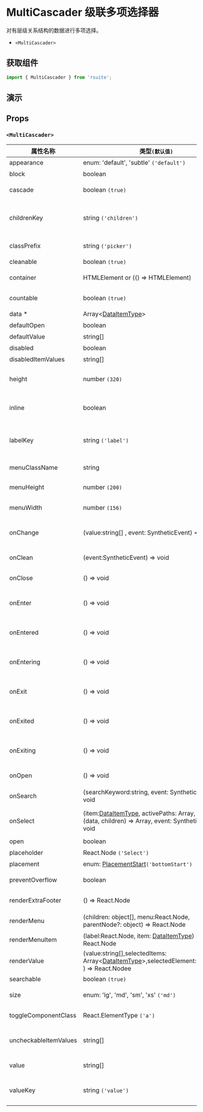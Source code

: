 # MultiCascader 级联多项选择器

对有层级关系结构的数据进行多项选择。

- `<MultiCascader>`

## 获取组件

```js
import { MultiCascader } from 'rsuite';
```

## 演示

<!--{demo}-->

## Props

### `<MultiCascader>`

| 属性名称              | 类型`(默认值)`                                                                                                     | 描述                                 |
| --------------------- | ------------------------------------------------------------------------------------------------------------------ | ------------------------------------ |
| appearance            | enum: 'default', 'subtle' `('default')`                                                                            | 设置外观                             |
| block                 | boolean                                                                                                            | 堵塞整行                             |
| cascade               | boolean `(true)`                                                                                                   | 是否级联选择                         |
| childrenKey           | string `('children')`                                                                                              | 设置选项子节点在 `data` 中的 `key`   |
| classPrefix           | string `('picker')`                                                                                                | 组件 CSS 类的前缀                    |
| cleanable             | boolean `(true)`                                                                                                   | 可以清除                             |
| container             | HTMLElement or (() => HTMLElement)                                                                                 | 设置渲染的容器                       |
| countable             | boolean `(true)`                                                                                                   | 可以计数已选项                       |
| data \*               | Array&lt;[DataItemType](#types)&gt;                                                                                | 组件数据                             |
| defaultOpen           | boolean                                                                                                            | 默认打开                             |
| defaultValue          | string[]                                                                                                           | 设置默认值                           |
| disabled              | boolean                                                                                                            | 禁用组件                             |
| disabledItemValues    | string[]                                                                                                           | 禁用选项                             |
| height                | number `(320)`                                                                                                     | 设置 Dropdown 的高度                 |
| inline                | boolean                                                                                                            | 在组件初始后直接展示菜单             |
| labelKey              | string `('label')`                                                                                                 | 设置选项显示内容在 `data` 中的 `key` |
| menuClassName         | string                                                                                                             | 选项菜单的 className                 |
| menuHeight            | number `(200)`                                                                                                     | 设置菜单的高度                       |
| menuWidth             | number `(156)`                                                                                                     | 设置菜单的宽度                       |
| onChange              | (value:string[] , event: SyntheticEvent) => void                                                                   | `value` 发生改变时的回调函数         |
| onClean               | (event:SyntheticEvent) => void                                                                                     | 值清理时触发回调                     |
| onClose               | () => void                                                                                                         | 关闭回调函数                         |
| onEnter               | () => void                                                                                                         | 显示前动画过渡的回调函数             |
| onEntered             | () => void                                                                                                         | 显示后动画过渡的回调函数             |
| onEntering            | () => void                                                                                                         | 显示中动画过渡的回调函数             |
| onExit                | () => void                                                                                                         | 退出前动画过渡的回调函数             |
| onExited              | () => void                                                                                                         | 退出后动画过渡的回调函数             |
| onExiting             | () => void                                                                                                         | 退出中动画过渡的回调函数             |
| onOpen                | () => void                                                                                                         | 打开回调函数                         |
| onSearch              | (searchKeyword:string, event: SyntheticEvent) => void                                                              | 搜索的回调函数                       |
| onSelect              | (item:[DataItemType](#types), activePaths: Array, concat:(data, children) => Array, event: SyntheticEvent) => void | 选项被点击选择后的回调函数           |
| open                  | boolean                                                                                                            | 打开 (受控)                          |
| placeholder           | React.Node `('Select')`                                                                                            | 占位符                               |
| placement             | enum: [PlacementStart](#types)`('bottomStart')`                                                                    | 打开位置                             |
| preventOverflow       | boolean                                                                                                            | 防止浮动元素溢出                     |
| renderExtraFooter     | () => React.Node                                                                                                   | 自定义页脚内容                       |
| renderMenu            | (children: object[], menu:React.Node, parentNode?: object) => React.Node                                           | 自定义渲染菜单列表                   |
| renderMenuItem        | (label:React.Node, item: [DataItemType](#types)) => React.Node                                                     | 自定义选项                           |
| renderValue           | (value:string[],selectedItems: Array&lt;[DataItemType](#types)&gt;,selectedElement:React.Node ) => React.Nodee     | 自定义被选中的选项                   |
| searchable            | boolean `(true)`                                                                                                   | 可以搜索                             |
| size                  | enum: 'lg', 'md', 'sm', 'xs' `('md')`                                                                              | 设置组件尺寸                         |
| toggleComponentClass  | React.ElementType `('a')`                                                                                          | 为组件自定义元素类型                 |
| uncheckableItemValues | string[]                                                                                                           | 设置不显示复选框的选项值             |
| value                 | string[]                                                                                                           | 设置值（受控）                       |
| valueKey              | string `('value')`                                                                                                 | 设置选项值在 `data` 中的 `key`       |
